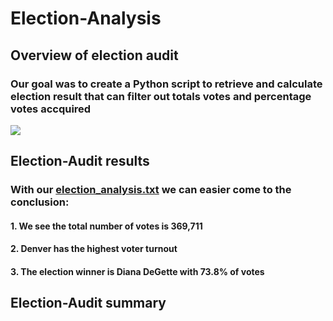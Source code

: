 # Election-Analysis

## Overview of election audit

### Our goal was to create a Python script to retrieve and calculate election result that can filter out totals votes and percentage votes accquired

![](Theater_Outcomes_vs_Launch.png)

## Election-Audit results

### With our [election_analysis.txt](analysis/election_analysis.txt) we can easier come to the conclusion: 
#### 1. We see the total number of votes is 369,711
#### 2. Denver has the highest voter turnout
#### 3. The election winner is Diana DeGette with 73.8% of votes

## Election-Audit summary
